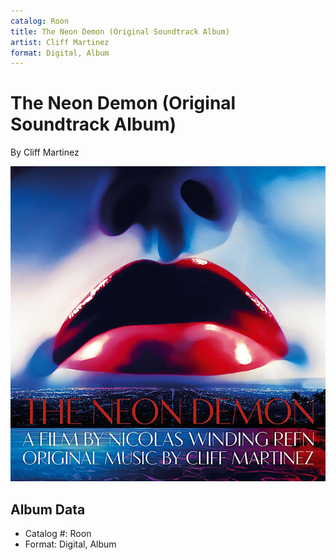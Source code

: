 ```yaml
---
catalog: Roon
title: The Neon Demon (Original Soundtrack Album)
artist: Cliff Martinez
format: Digital, Album
---
```


# The Neon Demon (Original Soundtrack Album)

By Cliff Martinez

![](../../assets/albumcovers/Cliff_Martinez-The_Neon_Demon_Original_Soundtrack_Album.png)

## Album Data

- Catalog #: Roon
- Format: Digital, Album

